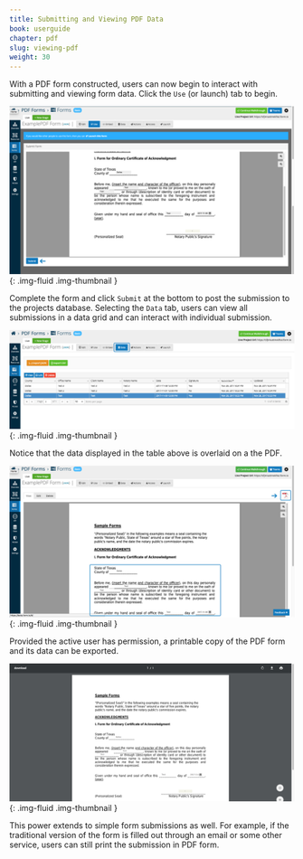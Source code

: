 ```yaml
---
title: Submitting and Viewing PDF Data
book: userguide
chapter: pdf
slug: viewing-pdf
weight: 30
---
```

With a PDF form constructed, users can now begin to interact with submitting and viewing form data. 
Click the ```Use``` (or launch) tab to begin.  

![](/assets/img/userguide/PDF-Viewing-1.png){: .img-fluid .img-thumbnail }
 
Complete the form and click ```Submit``` at the bottom to post the submission to the projects database.
Selecting the ```Data``` tab, users can view all submissions in a data grid and can interact with individual submission.

![](/assets/img/userguide/PDF-Viewing-2.png){: .img-fluid .img-thumbnail }

Notice that the data displayed in the table above is overlaid on a the PDF. 

![](/assets/img/userguide/PDF-Viewing-3.png){: .img-fluid .img-thumbnail }

Provided the active user has permission, a printable copy of the PDF form and its data can be exported.  

![](/assets/img/userguide/PDF-Viewing-4.png){: .img-fluid .img-thumbnail }

This power extends to simple form submissions as well. For example, if the traditional version of the form is filled out
through an email or some other service, users can still print the submission in PDF form. 
